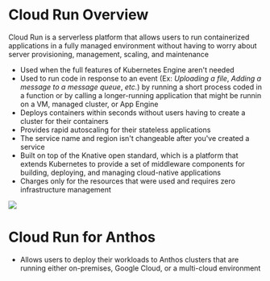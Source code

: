 # Cloud Run Overview

Cloud Run is a serverless platform that allows users to run containerized applications in a fully managed environment without having to worry about server provisioning, management, scaling, and maintenance

* Used when the full features of Kubernetes Engine aren't needed
* Used to run code in response to an event (Ex: *Uploading a file*, *Adding a message to a message queue*, *etc.*) by running a short process coded in a function or by calling a longer-running application that might be runnin on a VM, managed cluster, or App Engine
* Deploys containers within seconds without users having to create a cluster for their containers
* Provides rapid autoscaling for their stateless applications
* The service name and region isn't changeable after you've created a service
* Built on top of the Knative open standard, which is a platform that extends Kubernetes to provide a set of middleware components for building, deploying, and managing cloud-native applications
* Charges only for the resources that were used and requires zero infrastructure management

![](https://github.com/JonmarCorpuz/SecondBrain/blob/main/Assets/Whitespace.png)

# Cloud Run for Anthos

* Allows users to deploy their workloads to Anthos clusters that are running either on-premises, Google Cloud, or a multi-cloud environment
